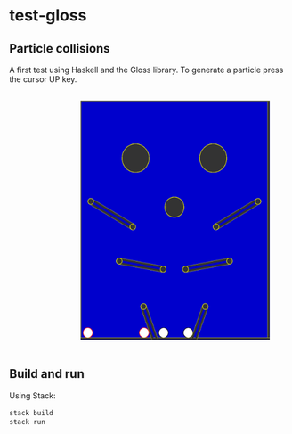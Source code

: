 # test-gloss

## Particle collisions

A first test using Haskell and the Gloss library.
To generate a particle press the cursor UP key.

<img src="haskell-gloss.gif" width="340" height="430" style="margin: 1rem 8rem" />

## Build and run

Using Stack:

    stack build
    stack run


